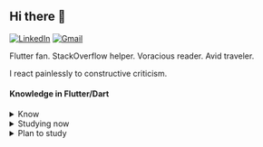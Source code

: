 ## Hi there 👋
[![LinkedIn](https://img.shields.io/badge/linkedin-%230077B5.svg?style=for-the-badge&logo=linkedin&logoColor=ffffff)](https://linkedin.com/in/vladzaikin) [![Gmail](https://img.shields.io/badge/-gmail-c14438?style=for-the-badge&logo=Gmail&logoColor=ffffff)](mailto:aicserrock@gmail.com)


Flutter fan. StackOverflow helper. Voracious reader. Avid traveler.

I react painlessly to constructive criticism.

#### Knowledge in Flutter/Dart

<details>
<summary>Know</summary> 
  
1. Difference between Stateless/Statefull/Inherit  
2. Lifecycle Stateless/Statefull/Inherit  
3. Understand how to create a productive UI  
4. async/await/then/  
5. stream/generator  
6. Keys  
7. BuildContext   
8. Navigation   
9. Testing 
  
</details>  

<details>
<summary>Studying now</summary>
<p>  
  
Advanced level:
* Provider
* BLoC 
</p>
</details> 

<details>
<summary>Plan to study</summary>
<p>  
  
 * Firebase 
 * get_it  
 * WebSocket 
 * gRPC  
 * GraphQL  
 * method channels  
 * Firebase Analytics 
 * Crashlytics  
 * Sentry  
  
</p>
</details>  
